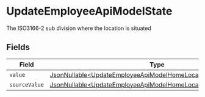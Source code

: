 # UpdateEmployeeApiModelState

The ISO3166-2 sub division where the location is situated


## Fields

| Field                                                                                                                                              | Type                                                                                                                                               | Required                                                                                                                                           | Description                                                                                                                                        |
| -------------------------------------------------------------------------------------------------------------------------------------------------- | -------------------------------------------------------------------------------------------------------------------------------------------------- | -------------------------------------------------------------------------------------------------------------------------------------------------- | -------------------------------------------------------------------------------------------------------------------------------------------------- |
| `value`                                                                                                                                            | [JsonNullable\<UpdateEmployeeApiModelHomeLocationStateValue>](../../models/components/UpdateEmployeeApiModelHomeLocationStateValue.md)             | :heavy_minus_sign:                                                                                                                                 | N/A                                                                                                                                                |
| `sourceValue`                                                                                                                                      | [JsonNullable\<UpdateEmployeeApiModelHomeLocationStateSourceValue>](../../models/components/UpdateEmployeeApiModelHomeLocationStateSourceValue.md) | :heavy_minus_sign:                                                                                                                                 | N/A                                                                                                                                                |